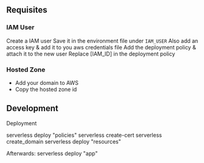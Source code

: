 ## Requisites

### IAM User
Create a IAM user
Save it in the environment file under `IAM_USER`
Also add an access key & add it to you aws credentials file
Add the deployment policy & attach it to the new user
Replace [IAM_ID] in the deployment policy

### Hosted Zone

- Add your domain to AWS
- Copy the hosted zone id

## Development
Deployment

serverless deploy "policies"
serverless create-cert
serverless create_domain
serverless deploy "resources"

Afterwards:
serverless deploy "app"